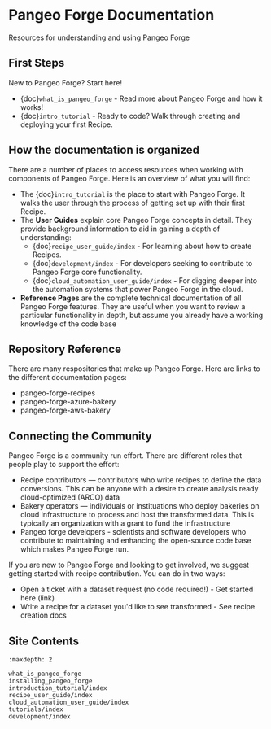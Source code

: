 # Pangeo Forge Documentation

Resources for understanding and using Pangeo Forge

## First Steps

New to Pangeo Forge? Start here!

- {doc}`what_is_pangeo_forge` - Read more about Pangeo Forge and how it works!
- {doc}`intro_tutorial` - Ready to code? Walk through creating and deploying your first Recipe.

## How the documentation is organized

There are a number of places to access resources when working with components of Pangeo Forge.
Here is an overview of what you will find:

- The {doc}`intro_tutorial` is the place to start with Pangeo Forge.
  It walks the user through the process of getting set up with their first Recipe.
- The **User Guides** explain core Pangeo Forge concepts in detail. They provide
  background information to aid in gaining a depth of understanding:
  - {doc}`recipe_user_guide/index` - For learning about how to create Recipes.
  - {doc}`development/index` - For developers seeking to contribute to Pangeo Forge core functionality.
  - {doc}`cloud_automation_user_guide/index` - For digging deeper into the automation systems that
    power Pangeo Forge in the cloud.
- **Reference Pages** are the complete technical documentation of all Pangeo Forge features.
  They are useful when you want to review a particular functionality in depth,
  but assume you already have a working knowledge of the code base

## Repository Reference

There are many respositories that make up Pangeo Forge. Here are links to the different documentation pages:

- pangeo-forge-recipes
- pangeo-forge-azure-bakery
- pangeo-forge-aws-bakery

## Connecting the Community

Pangeo Forge is a community run effort. There are different roles that people play to support the effort:

- Recipe contributors — contributors who write recipes to define the data conversions. This can be anyone with a desire to create analysis ready cloud-optimized (ARCO) data
- Bakery operators — individuals or instituations who deploy bakeries on cloud infrastructure to process and host the transformed data. This is typically an organization with a grant to fund the infrastructure
- Pangeo forge developers - scientists and software developers who contribute to maintaining and enhancing the open-source code base which makes Pangeo Forge run.

If you are new to Pangeo Forge and looking to get involved, we suggest getting started with recipe contribution. You can do in two ways:

- Open a ticket with a dataset request (no code required!) - Get started here (link)
- Write a recipe for a dataset you'd like to see transformed - See recipe creation docs


## Site Contents

```{toctree}
:maxdepth: 2

what_is_pangeo_forge
installing_pangeo_forge
introduction_tutorial/index
recipe_user_guide/index
cloud_automation_user_guide/index
tutorials/index
development/index
```
